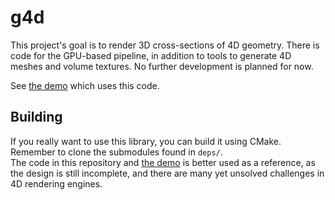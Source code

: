 # g4d

This project's goal is to render 3D cross-sections of 4D geometry. There is code for the GPU-based pipeline, 
in addition to tools to generate 4D meshes and volume textures. No further development is planned for now. 

See [the demo](//github.com/tocubed/g4d-demo) which uses this code.

## Building
If you really want to use this library, you can build it using CMake. Remember to clone the submodules found in `deps/`.  
The code in this repository and [the demo](//github.com/tocubed/g4d-demo) is better used as a reference, 
as the design is still incomplete, and there are many yet unsolved challenges in 4D rendering engines.
